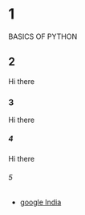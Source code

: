 # 1
BASICS OF PYTHON

## 2

Hi there
### 3

Hi there
##### 4

Hi there
###### 5 
- [google India](https://www.google.co.in/index.html?zx=1757682265258&no_sw_cr=1)
